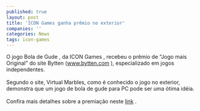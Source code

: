 ```yaml
---
published: true
layout: post
title: 'ICON Games ganha prêmio no exterior'
companies: ''
categories: News
tags: icon-games
---
```

O jogo Bola de Gude
, da ICON Games
,  recebeu o prêmio de "Jogo mais Original" do site Bytten (<a onclick="return top.js.OpenExtLink(window,event,this)" href="http://www.bytten.com/" target="_blank">www.bytten.com</a>
), especializado em jogos independentes.<br /><br />Segundo o site, Virtual Marbles, como é conhecido o jogo no exterior, demonstra que um jogo de bola de gude para PC pode ser uma ótima idéia.<br /><br />Confira mais detalhes sobre a premiação neste <a target="_blank" href="http://bytten-ds.blogspot.com/">link</a>
.<br />
